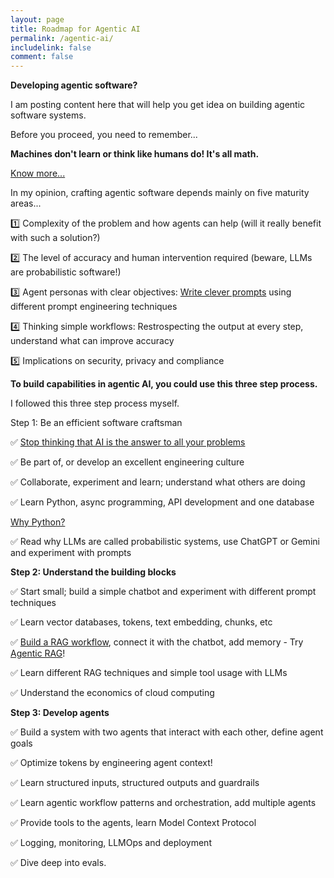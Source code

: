 ```yaml
---
layout: page
title: Roadmap for Agentic AI
permalink: /agentic-ai/
includelink: false
comment: false
---
```


**Developing agentic software?**

I am posting content here that will help you get idea on building agentic software systems.

Before you proceed, you need to remember...

**Machines don't learn or think like humans do! It's all math.**

<a href="/2025/04/24/smart-machines/">Know more...</a>

In my opinion, crafting agentic software depends mainly on five maturity areas...

1️⃣ Complexity of the problem and how agents can help (will it really benefit with such a solution?)

2️⃣ The level of accuracy and human intervention required (beware, LLMs are probabilistic software!)

3️⃣ Agent personas with clear objectives: <a href="/2025/03/16/llm-bayes-theorem/">Write clever prompts</a> using different prompt engineering techniques

4️⃣ Thinking simple workflows: Restrospecting the output at every step, understand what can improve accuracy

5️⃣ Implications on security, privacy and compliance

**To build capabilities in agentic AI, you could use this three step process.**

I followed this three step process myself.

Step 1: Be an efficient software craftsman

✅ <a href="/2025/10/04/gen-ai-benefits/">Stop thinking that AI is the answer to all your problems</a>

✅ Be part of, or develop an excellent engineering culture

✅ Collaborate, experiment and learn; understand what others are doing

✅ Learn Python, async programming, API development and one database

<a href="#">Why Python?</a>

✅ Read why LLMs are called probabilistic systems, use ChatGPT or Gemini and experiment with prompts

**Step 2: Understand the building blocks**

✅ Start small; build a simple chatbot and experiment with different prompt techniques

✅ Learn vector databases, tokens, text embedding, chunks, etc

✅ <a href="https://www.youtube.com/watch?v=qN_2fnOPY-M">Build a RAG workflow</a>, connect it with the chatbot, add memory - Try <a href="https://www.ibm.com/think/topics/agentic-rag">Agentic RAG</a>!

✅ Learn different RAG techniques and simple tool usage with LLMs

✅ Understand the economics of cloud computing


**Step 3: Develop agents**

✅ Build a system with two agents that interact with each other, define agent goals

✅ Optimize tokens by engineering agent context!

✅ Learn structured inputs, structured outputs and guardrails

✅ Learn agentic workflow patterns and orchestration, add multiple agents

✅ Provide tools to the agents, learn Model Context Protocol

✅ Logging, monitoring, LLMOps and deployment

✅ Dive deep into evals.
